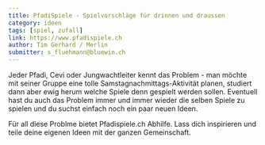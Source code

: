 ```yaml
---
title: PfadiSpiele - Spielvorschläge für drinnen und draussen
category: ideen
tags: [spiel, zufall]
link: https://www.pfadispiele.ch
author: Tim Gerhard / Merlin
submitter: s_fluehmann@bluewin.ch
---
```


Jeder Pfadi, Cevi oder Jungwachtleiter kennt das Problem - man möchte mit seiner Gruppe eine tolle Samstagnachmittags-Aktivität planen, studiert dann aber ewig herum welche Spiele denn gespielt werden sollen. Eventuell hast du auch das Problem immer und immer wieder die selben Spiele zu spielen und du suchst einfach noch ein paar neuen Ideen.

Für all diese Problme bietet Pfadispiele.ch Abhilfe. Lass dich inspirieren und teile deine eigenen Ideen mit der ganzen Gemeinschaft.
